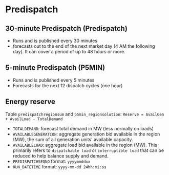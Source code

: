 # Predispatch

## 30-minute Predispatch (Predispatch)
- Runs and is published every 30 minutes
- forecasts out to the end of the next market day (4 AM the following day). It can cover a period of up to 48 hours or more.

## 5-minute Predispatch (P5MIN)
- Runs and is published every 5 minutes
- Forecasts for the next 12 dispatch cycles (one hour)

## Energy reserve
Table `predispatchregionsum` and `p5min_regionsolution`: `Reserve = AvailGen + AvailLoad - TotalDemand`
- `TOTALDEMAND`: forecast total demand in MW (less normally on loads)
- `AVAILABLEGENERATION`: aggregate generation bid available in the region (MW), the sum of all generation units' available capacity.
- `AVAILABLELOAD`: aggregate load bid available in the region (MW). This primarily refers to `dispatchable load` or `interruptible load` that can be reduced to help balance supply and demand.
- `PREDISPATCHSEQNO` format: `yyyymmddxx`
- `RUN_DATETIME` format: `yyyy-mm-dd 24hh:mi:ss`
